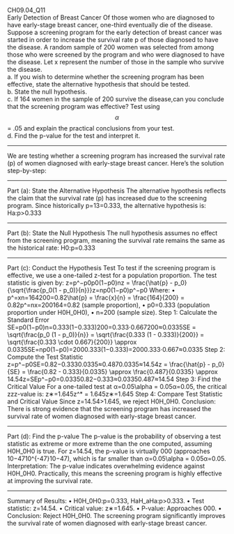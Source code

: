 CH09.04_Q11  
Early Detection of Breast Cancer Of those women who are diagnosed to have early-stage breast cancer, one-third eventually die of the disease. Suppose a screening program for the early detection of breast cancer was started in order to increase the survival rate p of those diagnosed to have the disease. A random sample of 200 women was selected from among those who were screened by the program and who were diagnosed to have the disease. Let x represent the number of those in the sample who survive the disease.  
a. If you wish to determine whether the screening program has been effective, state the alternative hypothesis that should be tested.  
b. State the null hypothesis.  
c. If 164 women in the sample of 200 survive the disease,can you conclude that the screening program was effective? Test using $$\alpha$$ = .05 and explain the practical conclusions from your test.  
d. Find the p-value for the test and interpret it.  

---
We are testing whether a screening program has increased the survival rate (p) of women diagnosed with early-stage breast cancer. Here’s the solution step-by-step:
________________________________________
Part (a): State the Alternative Hypothesis
The alternative hypothesis reflects the claim that the survival rate (p) has increased due to the screening program. Since historically p=13=0.333, the alternative hypothesis is:
Ha:p>0.333
________________________________________
Part (b): State the Null Hypothesis
The null hypothesis assumes no effect from the screening program, meaning the survival rate remains the same as the historical rate:
H0:p=0.333
________________________________________
Part (c): Conduct the Hypothesis Test
To test if the screening program is effective, we use a one-tailed z-test for a population proportion. The test statistic is given by:
z=p^−p0p0(1−p0)nz = \frac{\hat{p} - p_0}{\sqrt{\frac{p_0(1 - p_0)}{n}}}z=np0(1−p0)p^−p0
Where:
•	p^=xn=164200=0.82\hat{p} = \frac{x}{n} = \frac{164}{200} = 0.82p^=nx=200164=0.82 (sample proportion),
•	p0=0.333 (population proportion under H0H_0H0),
•	n=200 (sample size).
Step 1: Calculate the Standard Error
SE=p0(1−p0)n=0.333(1−0.333)200=0.333⋅0.667200≈0.0335SE = \sqrt{\frac{p_0 (1 - p_0)}{n}} = \sqrt{\frac{0.333 (1 - 0.333)}{200}} = \sqrt{\frac{0.333 \cdot 0.667}{200}} \approx 0.0335SE=np0(1−p0)=2000.333(1−0.333)=2000.333⋅0.667≈0.0335
Step 2: Compute the Test Statistic
z=p^−p0SE=0.82−0.3330.0335≈0.4870.0335≈14.54z = \frac{\hat{p} - p_0}{SE} = \frac{0.82 - 0.333}{0.0335} \approx \frac{0.487}{0.0335} \approx 14.54z=SEp^−p0=0.03350.82−0.333≈0.03350.487≈14.54
Step 3: Find the Critical Value
For a one-tailed test at α=0.05\alpha = 0.05α=0.05, the critical zzz-value is:
z∗=1.645z^* = 1.645z∗=1.645
Step 4: Compare Test Statistic and Critical Value
Since z=14.54>1.645, we reject H0H_0H0.
Conclusion:
There is strong evidence that the screening program has increased the survival rate of women diagnosed with early-stage breast cancer.
________________________________________
Part (d): Find the p-value
The p-value is the probability of observing a test statistic as extreme or more extreme than the one computed, assuming H0H_0H0 is true. For z=14.54, the p-value is virtually 000 (approaches 10−4710^{-47}10−47), which is far smaller than α=0.05\alpha = 0.05α=0.05.
Interpretation:
The p-value indicates overwhelming evidence against H0H_0H0. Practically, this means the screening program is highly effective at improving the survival rate.
________________________________________
Summary of Results:
•	H0H_0H0:p=0.333, HaH_aHa:p>0.333.
•	Test statistic: z=14.54.
•	Critical value: z∗=1.645.
•	P-value: Approaches 000.
•	Conclusion: Reject H0H_0H0. The screening program significantly improves the survival rate of women diagnosed with early-stage breast cancer.


